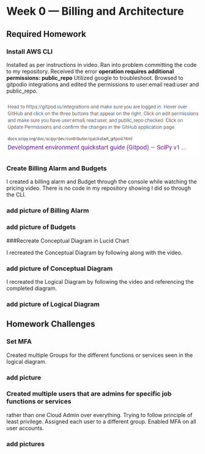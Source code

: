 # Week 0 — Billing and Architecture

## Required Homework

### Install AWS CLI

Installed as per instructions in video. Ran into problem committing the code to my repository. 
Received the error **operation requires additional permissions: public_repo**
Utilized google to troubleshoot. Browsed to gitpodio integrations and edited
the permissions to user:email read:user and public_repo.

![Troubleshooting AWS CLI installation](assets/Week-0-GitPod-Troubleshooting.png)

### Create Billing Alarm and Budgets

I created a billing alarm and Budget through the console while watching the pricing video. 
There is no code in my repository showing I did so through the CLI.

### add picture of Billing Alarm

### add picture of Budgets

###Recreate Conceptual Diagram in Lucid Chart

I recreated the Conceptual Diagram by following along with the video.

### add picture of Conceptual Diagram

I recreated the Logical Diagram by following the video and referencing the completed diagram.

### add picture of Logical Diagram



## Homework Challenges

### Set MFA

Created multiple Groups for the different functions or services seen in the logical diagram.

### add picture

### Created multiple users that are admins for specific job functions or services
rather than one Cloud Admin over everything. Trying to follow principle of least privilege.
Assigned each user to a different group.
Enabled MFA on all user accounts.

### add pictures
